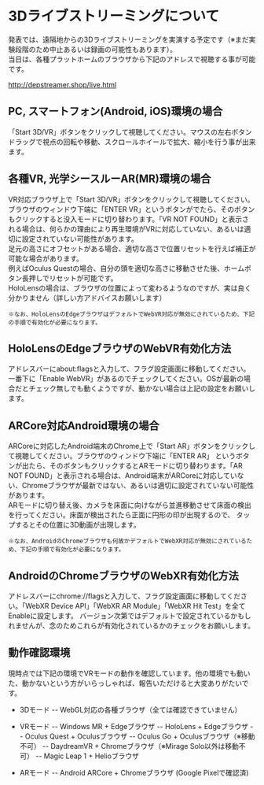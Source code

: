 # 3Dライブストリーミングについて
発表では、遠隔地からの3Dライブストリーミングを実演する予定です（※まだ実験段階のため中止あるいは録画の可能性もあります）。  
当日は、各種プラットホームのブラウザから下記のアドレスで視聴する事が可能です。 

http://depstreamer.shop/live.html

## PC, スマートフォン(Android, iOS)環境の場合
「Start 3D/VR」ボタンをクリックして視聴してください。マウスの左右ボタンドラッグで視点の回転や移動、スクロールホイールで拡大、縮小を行う事が出来ます。
	
## 各種VR, 光学シースルーAR(MR)環境の場合
VR対応ブラウザ上で「Start 3D/VR」ボタンをクリックして視聴してください。ブラウザのウィンドウ下端に「ENTER VR」というボタンがでたら、そのボタンもクリックすると没入モードに切り替わります。「VR NOT FOUND」と表示される場合は、何らかの理由により再生環境がVRに対応していない、あるいは適切に設定されていない可能性があります。  
足元の高さにオフセットがある場合、適切な高さで位置リセットを行えば補正が可能な場合があります。  
例えばOculus Questの場合、自分の頭を適切な高さに移動させた後、ホームボタン長押しでリセットが可能です。  
HoloLensの場合は、ブラウザの位置によって変わるようなのですが、実は良く分かりません（詳しい方アドバイスお願いします）  
	
	※なお、HoloLensのEdgeブラウザはデフォルトでWebVR対応が無効にされているため、下記の手順で有効化が必要になります。

## HoloLensのEdgeブラウザのWebVR有効化方法
アドレスバーにabout:flagsと入力して、フラグ設定画面に移動してください。一番下に「Enable WebVR」があるのでチェックしてください。OSが最新の場合だとチェック無しでも動くようですが、動かない場合は上記の設定をお願いします。  

## ARCore対応Android環境の場合
ARCoreに対応したAndroid端末のChrome上で「Start AR」ボタンをクリックして視聴してください。ブラウザのウィンドウ下端に「ENTER AR」
というボタンが出たら、そのボタンもクリックするとARモードに切り替わります。「AR NOT FOUND」と表示される場合は、Android端末がARCoreに対応していない、Chromeブラウザが最新ではない、あるいは適切に設定されていない可能性があります。  
ARモードに切り替え後、カメラを床面に向けながら並進移動させて床面の検出を行ってください。床面が検出されたら正面に円形の印が出現するので、
タップするとその位置に3D動画が出現します。

	※なお、AndroidのChromeブラウザも何故かデフォルトでWebXR対応が無効にされているため、下記の手順で有効化が必要になります。

## AndroidのChromeブラウザのWebXR有効化方法
アドレスバーにchrome://flagsと入力して、フラグ設定画面に移動してください。「WebXR Device API」「WebXR AR Module」「WebXR Hit Test」を全てEnableに設定します。
バージョン次第ではデフォルトで設定されているかもしれませんが、念のためこれらが有効化されているかのチェックをお願いします。  

## 動作確認環境
現時点では下記の環境でVRモードの動作を確認しています。他の環境でも動いた、動かないという方がいらっしゃれば、報告いただけると大変ありがたいです。  

- 3Dモード
-- WebGL対応の各種ブラウザ（全ては確認できていません）

- VRモード
-- Windows MR + Edgeブラウザ
-- HoloLens + Edgeブラウザ
-- Oculus Quest + Oculusブラウザ
-- Oculus Go + Oculusブラウザ（※移動不可）
-- DaydreamVR + Chromeブラウザ（※Mirage Solo以外は移動不可）
-- Magic Leap 1 + Helioブラウザ

- ARモード
-- Android ARCore + Chromeブラウザ (Google Pixelで確認済)